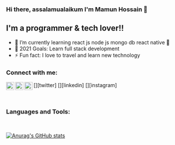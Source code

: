 ### Hi there, assalamualaikum I'm Mamun Hossain 👋


## I'm a programmer & tech lover!!

- 🌱 I’m currently learning react js node js mongo db react native 🤣
- 🥅 2021 Goals: Learn full stack development 
- ⚡ Fun fact: I love to travel and learn new technology


### Connect with me:

[<img align="left" alt="codeSTACKr | Twitter" width="22px" src="https://cdn.jsdelivr.net/npm/simple-icons@v3/icons/twitter.svg" />][twitter]
[<img align="left" alt="codeSTACKr | LinkedIn" width="22px" src="https://cdn.jsdelivr.net/npm/simple-icons@v3/icons/linkedin.svg" />][linkedin]
[<img align="left" alt="codeSTACKr | Instagram" width="22px" src="https://cdn.jsdelivr.net/npm/simple-icons@v3/icons/instagram.svg" />][instagram]

<br />

### Languages and Tools:


<br />

[![Anurag's GitHub stats](https://github-readme-stats.vercel.app/api?username=hossainmamun)](https://github.com/anuraghazra/github-readme-stats)



